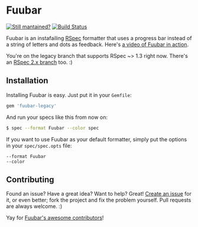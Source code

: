 # Fuubar 
[![Still mantained?](http://stillmaintained.com/jeffkreeftmeijer/fuubar.png)](http://stillmaintained.com/jeffkreeftmeijer/fuubar)
[![Build Status](https://secure.travis-ci.org/jeffkreeftmeijer/fuubar.png?branch=legacy)](http://travis-ci.org/jeffkreeftmeijer/fuubar)

Fuubar is an instafailing [RSpec](https://github.com/dchelimsky/rspec) formatter that uses a progress bar instead of a string of letters and dots as feedback. Here's [a video of Fuubar in action](http://vimeo.com/16845253).

You're on the legacy branch that supports RSpec ~> 1.3 right now. There's an [RSpec 2.x branch](https://github.com/jeffkreeftmeijer/fuubar) too. :)

## Installation

Installing Fuubar is easy. Just put it in your `Gemfile`:

```ruby
gem 'fuubar-legacy'
```

And run your specs like this from now on:

```bash
$ spec --format Fuubar --color spec
```

If you want to use Fuubar as your default formatter, simply put the options in your `spec/spec.opts` file:

    --format Fuubar
    --color

## Contributing

Found an issue? Have a great idea? Want to help? Great! [Create an issue](http://github.com/jeffkreeftmeijer/fuubar/issues) for it, or even better; fork the project and fix the problem yourself. Pull requests are always welcome. :)

Yay for [Fuubar's awesome contributors](https://github.com/jeffkreeftmeijer/fuubar/wiki/Contributors)!
